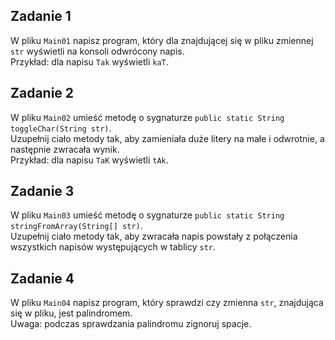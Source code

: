## Zadanie 1
   
W pliku `Main01` napisz program, który dla znajdującej się w pliku zmiennej `str` wyświetli na konsoli odwrócony napis.  
Przykład: dla napisu `Tak` wyświetli `kaT`.  
## Zadanie 2
   
W pliku `Main02` umieść metodę o sygnaturze `public static String toggleChar(String str)`.  
Uzupełnij ciało metody tak, aby zamieniała duże litery na małe i odwrotnie, a następnie zwracała wynik.  
Przykład: dla napisu `TaK` wyświetli `tAk`.  

## Zadanie 3
   
W pliku `Main03` umieść metodę o sygnaturze `public static String stringFromArray(String[] str)`.  
Uzupełnij ciało metody tak, aby zwracała napis powstały z połączenia wszystkich napisów występujących w tablicy `str`.  
 
## Zadanie 4
   
W pliku `Main04` napisz program, który sprawdzi czy zmienna `str`, znajdująca się w pliku, jest palindromem.  
Uwaga: podczas sprawdzania palindromu zignoruj spacje. 